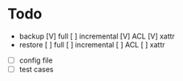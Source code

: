 # Todo
- backup
  [V] full
  [ ] incremental
  [V] ACL 
  [V] xattr
- restore
  [ ] full
  [ ] incremental
  [ ] ACL 
  [ ] xattr
- [ ] config file
- [ ] test cases
